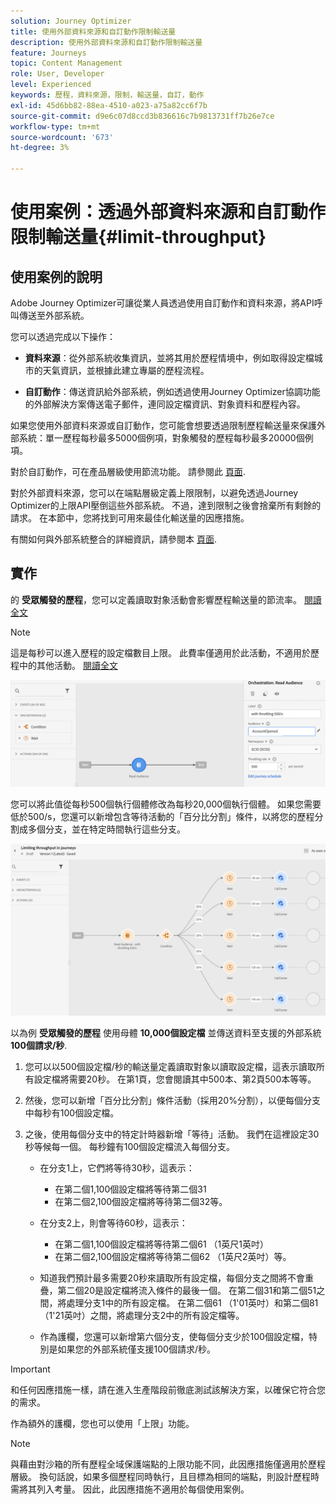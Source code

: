 ```yaml
---
solution: Journey Optimizer
title: 使用外部資料來源和自訂動作限制輸送量
description: 使用外部資料來源和自訂動作限制輸送量
feature: Journeys
topic: Content Management
role: User, Developer
level: Experienced
keywords: 歷程，資料來源，限制，輸送量，自訂，動作
exl-id: 45d6bb82-88ea-4510-a023-a75a82cc6f7b
source-git-commit: d9e6c07d8ccd3b836616c7b9813731ff7b26e7ce
workflow-type: tm+mt
source-wordcount: '673'
ht-degree: 3%

---
```


# 使用案例：透過外部資料來源和自訂動作限制輸送量{#limit-throughput}

## 使用案例的說明

Adobe Journey Optimizer可讓從業人員透過使用自訂動作和資料來源，將API呼叫傳送至外部系統。

您可以透過完成以下操作：

* **資料來源**：從外部系統收集資訊，並將其用於歷程情境中，例如取得設定檔城市的天氣資訊，並根據此建立專屬的歷程流程。

* **自訂動作**：傳送資訊給外部系統，例如透過使用Journey Optimizer協調功能的外部解決方案傳送電子郵件，連同設定檔資訊、對象資料和歷程內容。

如果您使用外部資料來源或自訂動作，您可能會想要透過限制歷程輸送量來保護外部系統：單一歷程每秒最多5000個例項，對象觸發的歷程每秒最多20000個例項。

對於自訂動作，可在產品層級使用節流功能。 請參閱此 [頁面](../configuration/external-systems.md#capping).

對於外部資料來源，您可以在端點層級定義上限限制，以避免透過Journey Optimizer的上限API壓倒這些外部系統。 不過，達到限制之後會捨棄所有剩餘的請求。 在本節中，您將找到可用來最佳化輸送量的因應措施。

有關如何與外部系統整合的詳細資訊，請參閱本 [頁面](../configuration/external-systems.md).

## 實作

的 **受眾觸發的歷程**，您可以定義讀取對象活動會影響歷程輸送量的節流率。 [閱讀全文](../building-journeys/read-audience.md)

>[!NOTE]
>
> 這是每秒可以進入歷程的設定檔數目上限。 此費率僅適用於此活動，不適用於歷程中的其他活動。 [閱讀全文](../building-journeys/read-audience.md)

![](assets/limit-throughput-1.png)

您可以將此值從每秒500個執行個體修改為每秒20,000個執行個體。 如果您需要低於500/s，您還可以新增包含等待活動的「百分比分割」條件，以將您的歷程分割成多個分支，並在特定時間執行這些分支。

![](assets/limit-throughput-2.png)

以為例 **受眾觸發的歷程** 使用母體 **10,000個設定檔** 並傳送資料至支援的外部系統 **100個請求/秒**.

1. 您可以以500個設定檔/秒的輸送量定義讀取對象以讀取設定檔，這表示讀取所有設定檔將需要20秒。 在第1頁，您會閱讀其中500本、第2頁500本等等。

1. 然後，您可以新增「百分比分割」條件活動（採用20%分割），以便每個分支中每秒有100個設定檔。

1. 之後，使用每個分支中的特定計時器新增「等待」活動。 我們在這裡設定30秒等候每一個。 每秒鐘有100個設定檔流入每個分支。

   * 在分支1上，它們將等待30秒，這表示：
      * 在第二個1,100個設定檔將等待第二個31
      * 在第二個2,100個設定檔將等待第二個32等。

   * 在分支2上，則會等待60秒，這表示：
      * 在第二個1,100個設定檔將等待第二個61 （1英尺1英吋）
      * 在第二個2,100個設定檔將等待第二個62 （1英尺2英吋）等。

   * 知道我們預計最多需要20秒來讀取所有設定檔，每個分支之間將不會重疊，第二個20是設定檔將流入條件的最後一個。 在第二個31和第二個51之間，將處理分支1中的所有設定檔。 在第二個61 （1&#39;01英吋）和第二個81 （1&#39;21英吋）之間，將處理分支2中的所有設定檔等。

   * 作為護欄，您還可以新增第六個分支，使每個分支少於100個設定檔，特別是如果您的外部系統僅支援100個請求/秒。

>[!IMPORTANT]
>
>和任何因應措施一樣，請在進入生產階段前徹底測試該解決方案，以確保它符合您的需求。

作為額外的護欄，您也可以使用「上限」功能。

>[!NOTE]
>
>與藉由對沙箱的所有歷程全域保護端點的上限功能不同，此因應措施僅適用於歷程層級。 換句話說，如果多個歷程同時執行，且目標為相同的端點，則設計歷程時需將其列入考量。 因此，此因應措施不適用於每個使用案例。
